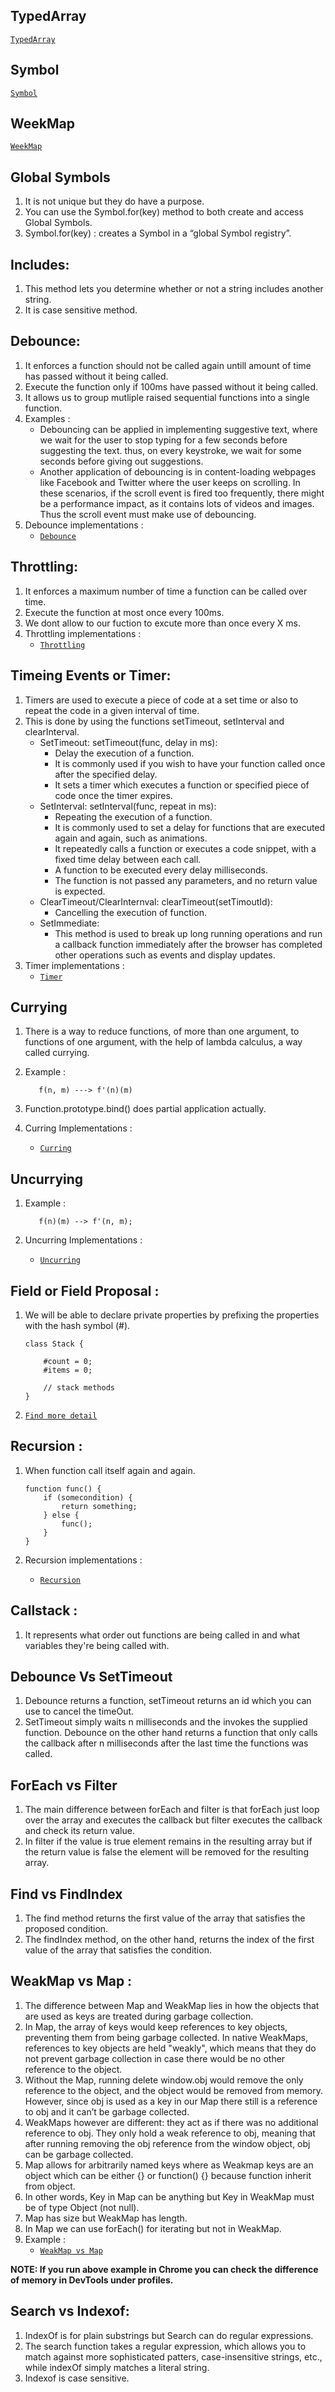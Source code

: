 ## TypedArray

[`TypedArray`](docs/typed-array.md)

## Symbol

[`Symbol`](docs/symbol.md)

## WeekMap

[`WeekMap`](docs/week-map.md)

## Global Symbols
1. It is not unique but they do have a purpose.
2. You can use the Symbol.for(key) method to both create and access Global Symbols.
3. Symbol.for(key) : creates a Symbol in a “global Symbol registry”.

## Includes:
1. This method lets you determine whether or not a string includes another string.
2. It is case sensitive method.

## Debounce: 
1. It enforces a function should not be called again untill amount of time has passed without it being called.
2. Execute the function only if 100ms have passed without it being called.
3. It allows us to group mutliple raised sequential functions into a single function.
4. Examples :
   * Debouncing can be applied in implementing suggestive text, where we wait for the user to stop typing for a few seconds before suggesting the text. thus, on every keystroke, we wait for some seconds before giving out suggestions.
   * Another application of debouncing is in content-loading webpages like Facebook and Twitter where the user keeps on scrolling. In these scenarios, if the scroll event is fired too frequently, there might be a performance impact, as it contains lots of videos and images. Thus the scroll event must make use of debouncing.
5. Debounce implementations :
   * [`Debounce`](src/debounce-throttling.js)

## Throttling: 
1. It enforces a maximum number of time a function can be called over time.
2. Execute the function at most once every 100ms.
3. We dont allow to our fuction to excute more than once every X ms. 
4. Throttling implementations :
   * [`Throttling`](src/debounce-throttling.js)

## Timeing Events or Timer: 
1. Timers are used to execute a piece of code at a set time or also to repeat the code in a given interval of time. 
2. This is done by using the functions setTimeout, setInterval and clearInterval.
   * SetTimeout: setTimeout(func, delay in ms): 
       * Delay the execution of a function.
       * It is commonly used if you wish to have your function called once after the specified delay.
       * It sets a timer which executes a function or specified piece of code once the timer expires.
   * SetInterval: setInterval(func, repeat in ms): 
       * Repeating the execution of a function. 
       * It is commonly used to set a delay for functions that are executed again and again, such as animations.
       * It repeatedly calls a function or executes a code snippet, with a fixed time delay between each call.
       * A function to be executed every delay milliseconds. 
       * The function is not passed any parameters, and no return value is expected.
   * ClearTimeout/ClearInternval: clearTimeout(setTimoutId):
      * Cancelling the execution of function.
   * SetImmediate: 
      * This method is used to break up long running operations and run a callback function immediately after the browser has completed other operations such as events and display updates.
3. Timer implementations :
   * [`Timer`](src/timer.js)

## Currying
1. There is a way to reduce functions, of more than one argument, to functions of one argument, with the help of lambda calculus, a way called currying.
2. Example :

   ```
      f(n, m) ---> f'(n)(m)
   ```
3. Function.prototype.bind() does partial application actually.
4. Curring Implementations :
    * [`Curring`](src/multiply-with-curry.js)

## Uncurrying
1. Example :

   ```
      f(n)(m) --> f'(n, m);
   ```
2. Uncurring Implementations :
   * [`Uncurring`](src/multiply-with-curry.js)

## Field or Field Proposal : 
1. We will be able to declare private properties by prefixing the properties with the hash symbol (#).
    
    ```
    class Stack {
    
        #count = 0;
        #items = 0;

        // stack methods
    }
    ```
2. [`Find more detail`](http://2ality.com/2017/07/class-fields.html)

## Recursion : 
1. When function call itself again and again.
    
    ```
    function func() {
        if (somecondition) {
            return something;
        } else {
            func();
        }
    }
    ```
2. Recursion implementations :
    * [`Recursion`](src/recursion.js)

## Callstack : 
1. It represents what order out functions are being called in and what variables they're being called with.

## Debounce Vs SetTimeout

1. Debounce returns a function, setTimeout returns an id which you can use to cancel the timeOut.
2. SetTimeout simply waits n milliseconds and the invokes the supplied function. Debounce on the other hand returns a function that only calls the callback after n milliseconds after the last time the functions was called.

## ForEach vs Filter
1. The main difference between forEach and filter is that forEach just loop over the array and executes the callback but filter executes the callback and check its return value.
2. In filter if the value is true element remains in the resulting array but if the return value is false the element will be removed for the resulting array.

## Find vs FindIndex
1. The find method returns the first value of the array that satisfies the proposed condition. 
2. The findIndex method, on the other hand, returns the index of the first value of the array that satisfies the condition.

## WeakMap vs Map :
1. The difference between Map and WeakMap lies in how the objects that are used as keys are treated during garbage collection.
2. In Map, the array of keys would keep references to key objects, preventing them from being garbage collected. In native WeakMaps, references to key objects are held "weakly", which means that they do not prevent garbage collection in case there would be no other reference to the object.
3. Without the Map, running delete window.obj would remove the only reference to the object, and the object would be removed from memory. However, since obj is used as a key in our Map there still is a reference to obj and it can’t be garbage collected.
4. WeakMaps however are different: they act as if there was no additional reference to obj. They only hold a weak reference to obj, meaning that after running removing the obj reference from the window object, obj can be garbage collected.
5. Map allows for arbitrarily named keys where as Weakmap keys are an object which can be either {} or function() {} because function inherit from object.
6. In other words, Key in Map can be anything but Key in WeakMap must be of type Object (not null).
7. Map has size but WeakMap has length.
8. In Map we can use forEach() for iterating but not in WeakMap.
9. Example :
    * [`WeakMap vs Map`](src/weak-map.js)
    
**NOTE: If you run above example in Chrome you can check the difference of memory in DevTools under profiles.**

## Search vs Indexof:
1. IndexOf is for plain substrings but Search can do regular expressions.
2. The search function takes a regular expression, which allows you to match against more sophisticated patters, case-insensitive strings, etc., while indexOf simply matches a literal string.
3. Indexof is case sensitive.


